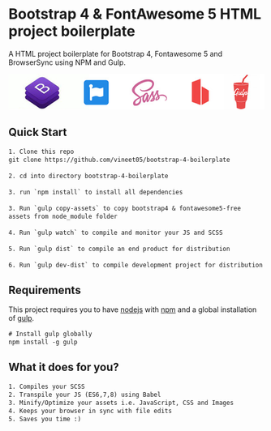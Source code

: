 # Bootstrap 4 & FontAwesome 5 HTML project boilerplate

A HTML project boilerplate for Bootstrap 4, Fontawesome 5 and BrowserSync using NPM and Gulp.

![bootstrap 4 Boilerplate](./bootstrap4-bolierplate.jpg)

## Quick Start
```
1. Clone this repo
git clone https://github.com/vineet05/bootstrap-4-boilerplate

2. cd into directory bootstrap-4-boilerplate

3. run `npm install` to install all dependencies

3. Run `gulp copy-assets` to copy bootstrap4 & fontawesome5-free assets from node_module folder

4. Run `gulp watch` to compile and monitor your JS and SCSS

5. Run `gulp dist` to compile an end product for distribution

6. Run `gulp dev-dist` to compile development project for distribution
```

## Requirements
This project requires you to have [nodejs](https://nodejs.org/en/) with [npm](https://www.npmjs.com/get-npm) and a global installation of [gulp](http://gulpjs.com/).
```
# Install gulp globally
npm install -g gulp
```

## What it does for you?
```
1. Compiles your SCSS
2. Transpile your JS (ES6,7,8) using Babel
3. Minify/Optimize your assets i.e. JavaScript, CSS and Images
4. Keeps your browser in sync with file edits
5. Saves you time :)
```

